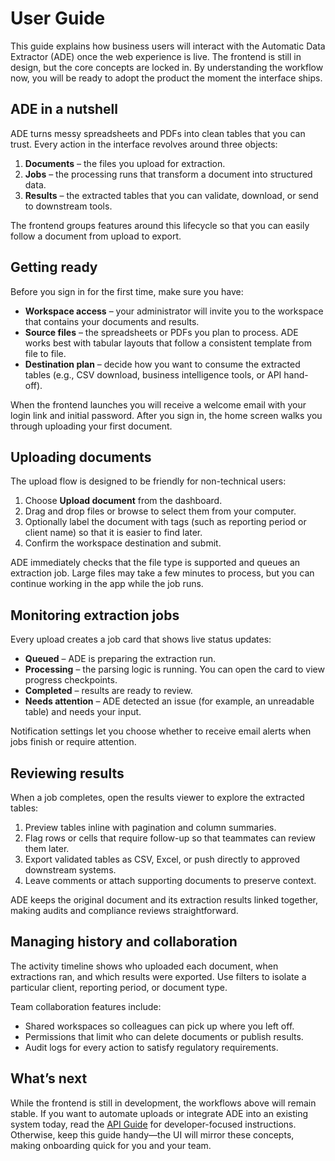 # User Guide

This guide explains how business users will interact with the Automatic Data Extractor (ADE) once the web experience is live. The frontend is still in design, but the core concepts are locked in. By understanding the workflow now, you will be ready to adopt the product the moment the interface ships.

## ADE in a nutshell

ADE turns messy spreadsheets and PDFs into clean tables that you can trust. Every action in the interface revolves around three objects:

1. **Documents** – the files you upload for extraction.
2. **Jobs** – the processing runs that transform a document into structured data.
3. **Results** – the extracted tables that you can validate, download, or send to downstream tools.

The frontend groups features around this lifecycle so that you can easily follow a document from upload to export.

## Getting ready

Before you sign in for the first time, make sure you have:

- **Workspace access** – your administrator will invite you to the workspace that contains your documents and results.
- **Source files** – the spreadsheets or PDFs you plan to process. ADE works best with tabular layouts that follow a consistent template from file to file.
- **Destination plan** – decide how you want to consume the extracted tables (e.g., CSV download, business intelligence tools, or API hand-off).

When the frontend launches you will receive a welcome email with your login link and initial password. After you sign in, the home screen walks you through uploading your first document.

## Uploading documents

The upload flow is designed to be friendly for non-technical users:

1. Choose **Upload document** from the dashboard.
2. Drag and drop files or browse to select them from your computer.
3. Optionally label the document with tags (such as reporting period or client name) so that it is easier to find later.
4. Confirm the workspace destination and submit.

ADE immediately checks that the file type is supported and queues an extraction job. Large files may take a few minutes to process, but you can continue working in the app while the job runs.

## Monitoring extraction jobs

Every upload creates a job card that shows live status updates:

- **Queued** – ADE is preparing the extraction run.
- **Processing** – the parsing logic is running. You can open the card to view progress checkpoints.
- **Completed** – results are ready to review.
- **Needs attention** – ADE detected an issue (for example, an unreadable table) and needs your input.

Notification settings let you choose whether to receive email alerts when jobs finish or require attention.

## Reviewing results

When a job completes, open the results viewer to explore the extracted tables:

1. Preview tables inline with pagination and column summaries.
2. Flag rows or cells that require follow-up so that teammates can review them later.
3. Export validated tables as CSV, Excel, or push directly to approved downstream systems.
4. Leave comments or attach supporting documents to preserve context.

ADE keeps the original document and its extraction results linked together, making audits and compliance reviews straightforward.

## Managing history and collaboration

The activity timeline shows who uploaded each document, when extractions ran, and which results were exported. Use filters to isolate a particular client, reporting period, or document type.

Team collaboration features include:

- Shared workspaces so colleagues can pick up where you left off.
- Permissions that limit who can delete documents or publish results.
- Audit logs for every action to satisfy regulatory requirements.

## What’s next

While the frontend is still in development, the workflows above will remain stable. If you want to automate uploads or integrate ADE into an existing system today, read the [API Guide](../reference/api-guide.md) for developer-focused instructions. Otherwise, keep this guide handy—the UI will mirror these concepts, making onboarding quick for you and your team.
